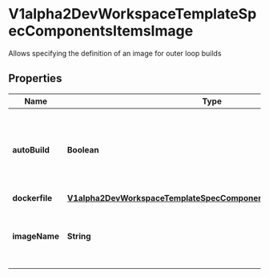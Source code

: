 

# V1alpha2DevWorkspaceTemplateSpecComponentsItemsImage

Allows specifying the definition of an image for outer loop builds
## Properties

Name | Type | Description | Notes
------------ | ------------- | ------------- | -------------
**autoBuild** | **Boolean** | Defines if the image should be built during startup.  Default value is &#x60;false&#x60; |  [optional]
**dockerfile** | [**V1alpha2DevWorkspaceTemplateSpecComponentsItemsImageDockerfile**](V1alpha2DevWorkspaceTemplateSpecComponentsItemsImageDockerfile.md) |  |  [optional]
**imageName** | **String** | Name of the image for the resulting outerloop build | 



